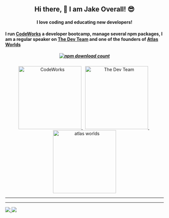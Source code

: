<h2 align="center">Hi there, 👋 I am Jake Overall! 😎</h2>

<h4 align="center">I love coding and educating new developers!</h4>
<h4>I run <a href="https://boisecodeworks.com" title="CodeWorks" target="_blank">CodeWorks</a> a developer bootcamp, manage several npm packages, I am a regular speaker on <a href="https://open.spotify.com/show/5iDwn9sntA8dlZVPCNCAwZ" title="The Dev Team Podcast" target="_blank">The Dev Team</a> and one of the founders of <a href="https://atlasworlds.com" target="_blank" title="Atlas Worlds">Atlas Worlds</a></h4>

<h5 align="center">
  <a href="https://www.npmjs.com/~joverall22">
    <img alt="npm download count" src="https://img.shields.io/badge/Total%20NPM%20DOWNLOAD-12,758-231f20?style=for-the-badge&labelColor=bb161b&logo=npm" title="https://npm-stat.com/charts.html?author=joverall22"/>
  </a>
</h5>

<p align="center">
  <a href="https://boisecodeworks.com" target="_blank">
    <img alt="CodeWorks" src="https://bcw.blob.core.windows.net/public/img/www/assets/codeworks-circle-colored.png" height="200" />
  </a>
  <span>&nbsp;</span>
  <a href="https://open.spotify.com/show/5iDwn9sntA8dlZVPCNCAwZ" target="_blank">
    <img alt="The Dev Team" src="https://bcw.blob.core.windows.net/public/img/thedevteam-logo.png" height="200" />
  </a>
  <span>&nbsp;</span>
  <a href="https://atlasworlds.com" target="_blank">
    <img alt="atlas worlds" src="https://media.atlasworlds.com/public/assets/img/logos/mark.png" height="200" />
  </a>
</p>

---



---


<div>
  <a href="/" align="left">
    <img src="https://github-readme-stats.vercel.app/api/top-langs/?username=jakeoverall&text_color=586069&layout=compact&hide_border=true&bg_color=fff&title_color=0366d6&count_private=true&include_all_commits=true" />
  </a>

  <a href="/" align="right">
    <img src="https://github-readme-stats.vercel.app/api?username=jakeoverall&count_private=true&show_icons=true&icon_color=222&title_color=0366d6&text_color=586069&bg_color=fff&hide=issues&hide_border=true&include_all_commits=true" />
  </a>
</div>
